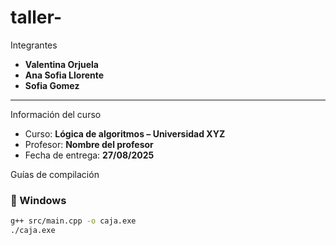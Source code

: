 # taller-
  Integrantes  
- **Valentina Orjuela** 
- **Ana Sofia Llorente** 
- **Sofia Gomez**

---

 Información del curso  
- Curso: **Lógica de algoritmos – Universidad XYZ**  
- Profesor: **Nombre del profesor**  
- Fecha de entrega: **27/08/2025**  


 Guías de compilación  

### 🔹 Windows  
```bash
g++ src/main.cpp -o caja.exe
./caja.exe

